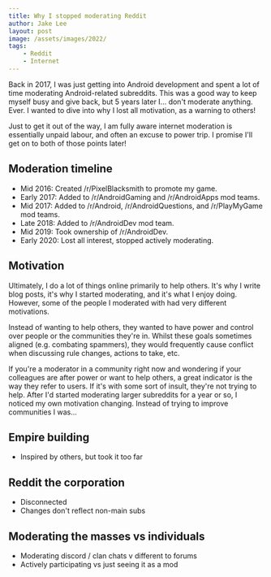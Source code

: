 ```yaml
---
title: Why I stopped moderating Reddit
author: Jake Lee
layout: post
image: /assets/images/2022/
tags:
    - Reddit
    - Internet
---
```


Back in 2017, I was just getting into Android development and spent a lot of time moderating Android-related subreddits. This was a good way to keep myself busy and give back, but 5 years later I... don't moderate anything. Ever. I wanted to dive into why I lost all motivation, as a warning to others!

Just to get it out of the way, I am fully aware internet moderation is essentially unpaid labour, and often an excuse to power trip. I promise I'll get on to both of those points later! 

## Moderation timeline

* Mid 2016: Created /r/PixelBlacksmith to promote my game.
* Early 2017: Added to /r/AndroidGaming and /r/AndroidApps mod teams.
* Mid 2017: Added to /r/Android, /r/AndroidQuestions, and /r/PlayMyGame mod teams.
* Late 2018: Added to /r/AndroidDev mod team.
* Mid 2019: Took ownership of /r/AndroidDev.
* Early 2020: Lost all interest, stopped actively moderating.

## Motivation

Ultimately, I do a lot of things online primarily to help others. It's why I write blog posts, it's why I started moderating, and it's what I enjoy doing. However, some of the people I moderated with had very different motivations. 

Instead of wanting to help others, they wanted to have power and control over people or the communities they're in. Whilst these goals sometimes aligned (e.g. combating spammers), they would frequently cause conflict when discussing rule changes, actions to take, etc.

If you're a moderator in a community right now and wondering if your colleagues are after power or want to help others, a great indicator is the way they refer to users. If it's with some sort of insult, they're not trying to help. After I'd started moderating larger subreddits for a year or so, I noticed my own motivation changing. Instead of trying to improve communities I was...

## Empire building

* Inspired by others, but took it too far

## Reddit the corporation

* Disconnected
* Changes don't reflect non-main subs

## Moderating the masses vs individuals

* Moderating discord / clan chats v different to forums
* Actively participating vs just seeing it as a mod
